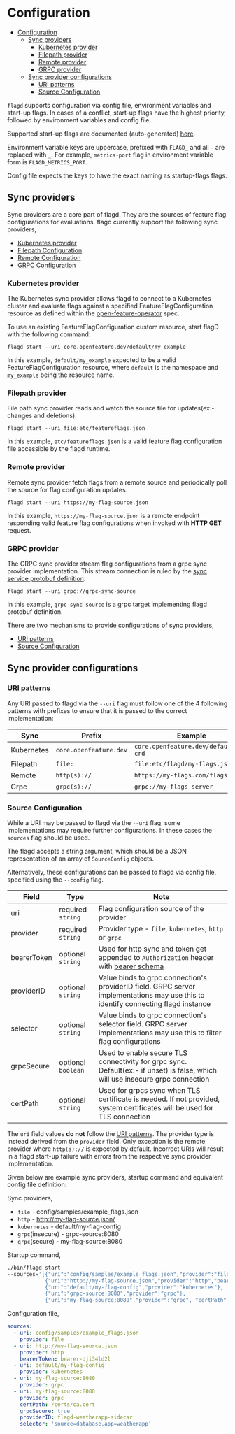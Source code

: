 # Configuration

<!-- TOC -->
* [Configuration](#configuration)
  * [Sync providers](#sync-providers)
    * [Kubernetes provider](#kubernetes-provider)
    * [Filepath provider](#filepath-provider)
    * [Remote provider](#remote-provider)
    * [GRPC provider](#grpc-provider)
  * [Sync provider configurations](#sync-provider-configurations)
    * [URI patterns](#uri-patterns)
    * [Source Configuration](#source-configuration)
<!-- TOC -->

`flagd` supports configuration via config file, environment variables and start-up flags. In cases of a conflict,
start-up flags have the highest priority, followed by environment variables and config file.

Supported start-up flags are documented (auto-generated) [here](./flagd_start.md).

Environment variable keys are uppercase, prefixed with `FLAGD_` and all `-` are replaced with `_`. For example,
`metrics-port` flag in environment variable form is `FLAGD_METRICS_PORT`.

Config file expects the keys to have the exact naming as startup-flags flags.

## Sync providers

Sync providers are a core part of flagd. They are the sources of feature flag configurations for evaluations. flagd
currently support the following sync providers,

* [Kubernetes provider](#kubernetes-provider)
* [Filepath Configuration](#filepath-provider)
* [Remote Configuration](#remote-provider)
* [GRPC Configuration](#grpc-provider)

### Kubernetes provider

The Kubernetes sync provider allows flagd to connect to a Kubernetes cluster and evaluate flags against a specified
FeatureFlagConfiguration resource as defined within
the [open-feature-operator](https://github.com/open-feature/open-feature-operator/blob/main/apis/core/v1alpha1/featureflagconfiguration_types.go)
spec.

To use an existing FeatureFlagConfiguration custom resource, start flagD with the following command:

```shell
flagd start --uri core.openfeature.dev/default/my_example
```

In this example, `default/my_example` expected to be a valid FeatureFlagConfiguration resource, where `default` is the
namespace and `my_example` being the resource name.

### Filepath provider

File path sync provider reads and watch the source file for updates(ex:- changes and deletions).

```shell
flagd start --uri file:etc/featureflags.json
```

In this example, `etc/featureflags.json` is a valid feature flag configuration file accessible by the flagd runtime.

### Remote provider

Remote sync provider fetch flags from a remote source and periodically poll the source for flag configuration updates.

```shell
flagd start --uri https://my-flag-source.json
```

In this example, `https://my-flag-source.json` is a remote endpoint responding valid feature flag configurations when
invoked with **HTTP GET** request.

### GRPC provider

The GRPC sync provider stream flag configurations from a grpc sync provider implementation. This stream connection is ruled
by
the [sync service protobuf definition](https://github.com/open-feature/schemas/blob/main/protobuf/sync/v1/sync_service.proto).

```shell
flagd start --uri grpc://grpc-sync-source
```

In this example, `grpc-sync-source` is a grpc target implementing flagd protobuf definition.

There are two mechanisms to provide configurations of sync providers,

* [URI patterns](#uri-patterns)
* [Source Configuration](#source-configuration)

## Sync provider configurations

### URI patterns

Any URI passed to flagd via the `--uri` flag must follow one of the 4 following patterns with prefixes to ensure that
it is passed to the correct implementation:

| Sync       | Prefix                 | Example                               |
|------------|------------------------|---------------------------------------|
| Kubernetes | `core.openfeature.dev` | `core.openfeature.dev/default/my-crd` |
| Filepath   | `file:`                | `file:etc/flagd/my-flags.json`        |
| Remote     | `http(s)://`           | `https://my-flags.com/flags`          |
| Grpc       | `grpc(s)://`           | `grpc://my-flags-server`              |

### Source Configuration

While a URI may be passed to flagd via the `--uri` flag, some implementations may require further configurations.
In these cases the `--sources` flag should be used.

The flagd accepts a string argument, which should be a JSON representation of an array of `SourceConfig` objects.

Alternatively, these configurations can be passed to flagd via config file, specified using the `--config` flag.

| Field       | Type               | Note                                                                                                                                         |
|-------------|--------------------|----------------------------------------------------------------------------------------------------------------------------------------------|
| uri         | required `string`  | Flag configuration source of the provider                                                                                                    |
| provider    | required `string`  | Provider type - `file`, `kubernetes`, `http` or `grpc`                                                                                       |
| bearerToken | optional `string`  | Used for http sync and token get appended to `Authorization` header with [bearer schema](https://www.rfc-editor.org/rfc/rfc6750#section-2.1) |
| providerID  | optional `string`  | Value binds to grpc connection's providerID field. GRPC server implementations may use this to identify connecting flagd instance            |
| selector    | optional `string`  | Value binds to grpc connection's selector field. GRPC server implementations may use this to filter flag configurations                      |
| grpcSecure  | optional `boolean` | Used to enable secure TLS connectivity for grpc sync. Default(ex:- if unset) is false, which will use insecure grpc connection               |
| certPath    | optional `string`  | Used for grpcs sync when TLS certificate is needed. If not provided, system certificates will be used for TLS connection                     |

The `uri` field values **do not** follow the [URI patterns](#uri-patterns). The provider type is instead derived
from the `provider` field. Only exception is the remote provider where `http(s)://` is expected by default. Incorrect
URIs will result in a flagd start-up failure with errors from the respective sync provider implementation.

Given below are example sync providers, startup command and equivalent config file definition:

Sync providers,

* `file` - config/samples/example_flags.json
* `http` - <http://my-flag-source.json/>
* `kubernetes` - default/my-flag-config
* `grpc`(insecure) - grpc-source:8080
* `grpc`(secure) - my-flag-source:8080

Startup command,

```sh
./bin/flagd start 
--sources='[{"uri":"config/samples/example_flags.json","provider":"file"},
            {"uri":"http://my-flag-source.json","provider":"http","bearerToken":"bearer-dji34ld2l"},
            {"uri":"default/my-flag-config","provider":"kubernetes"},
            {"uri":"grpc-source:8080","provider":"grpc"},
            {"uri":"my-flag-source:8080","provider":"grpc", "certPath": "/certs/ca.cert", "grpcSecure": true, "providerID": "flagd-weatherapp-sidecar", "selector": "source=database,app=weatherapp"}]'
```

Configuration file,

```yaml
sources:
  - uri: config/samples/example_flags.json
    provider: file
  - uri: http://my-flag-source.json
    provider: http
    bearerToken: bearer-dji34ld2l
  - uri: default/my-flag-config
    provider: kubernetes
  - uri: my-flag-source:8080
    provider: grpc
  - uri: my-flag-source:8080
    provider: grpc
    certPath: /certs/ca.cert
    grpcSecure: true
    providerID: flagd-weatherapp-sidecar
    selector: 'source=database,app=weatherapp'
```
